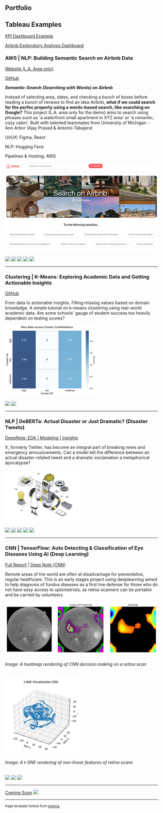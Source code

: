 ## Portfolio


## Tableau Examples

<a href="https://public.tableau.com/views/KPI_Example/Dashboard1?:language=en-US&publish=yes&:sid=&:display_count=n&:origin=viz_share_link">KPI Dashboard Example</a>


<a href="https://public.tableau.com/app/profile/sean.lee2984/viz/Airbnb_Q4_Dashboard/Dashboard1">Airbnb Exploratory Analysis Dashboard </a>



### AWS | NLP: Building Semantic Search on Airbnb Data

<a href="http://capstone-airbnb.s3-website.us-east-2.amazonaws.com">Website (L.A. Area only)</a>


<a href="https://github.com/tabajara98/airbnb_nlp">GitHub </a>


***Semantic-Search (Searching with Words) on Airbnb***

Instead of selecting area, dates, and checking a bunch of boxes before reading a bunch of reviews to find an idea Airbnb, **what if we could search for the perfec property using a words-based search, like searching on Google?**
This project (L.A. area only for the demo) aims to search using phrases such as 'a waterfront small apartment in XYZ area' or 'a romantic, cozy cabin'.
Built with talented teammates from University of Michigan - Ann Arbor (Ajay Prasad & Antonio Tabajara)


UI/UX: Figma, React


NLP: Hugging Face


Pipelines & Hosting: AWS

<img src="images/airbnb.png?raw=true"/>


[![](https://img.shields.io/badge/Python-black?logo=Python)](#) [![](https://img.shields.io/badge/Jupyter-black?logo=Jupyter)](#) [![](https://img.shields.io/badge/amazonaws-black?logo=amazonaws)](#) [![](https://img.shields.io/badge/HuggingFace_Transformers-black?logo=huggingface)](#) [![](https://img.shields.io/badge/react-black?logo=react)](#) 

---

### Clustering | K-Means: Exploring Academic Data and Getting Actionable Insights

<a href="https://github.com/seanlv11/progress/blob/8f8a086d1e8de06ea8e6fd4b1d89b353957eaff2/KMeans_Student_Analysis.ipynb">GitHub </a>


From data to actionable insights. Filling missing values based on domain knowledge. A simple tutorial on k-means clustering using real-world academic data. Are some schools' gauge of student success too heavily dependent on testing scores?


<img src="images/kMeans_heatmap.jpg?raw=true"/>


[![](https://img.shields.io/badge/Python-white?logo=Python)](#) [![](https://img.shields.io/badge/Jupyter-white?logo=Jupyter)](#) 

---


### NLP | DeBERTa: Actual Disaster or Just Dramatic? (Disaster Tweets)

<a href="https://deepnote.com/workspace/seanlv-e5b5ce69-9533-45e7-8bc1-c6a9fd860161/project/Disaster-Tweets-d54e63a1-6298-432b-a1e4-46213abe9ea2/notebook/nlp-disaster-tweets-with-huggingface-transformers-2-c6e5e4c700aa4a6fafd00e847e01000a">DeepNote: EDA | Modeling | Insights </a>


X, formerly Twitter, has become an integral part of breaking news and emergency announcements. Can a model tell the difference between an actual disaster-related tweet 
and a dramatic exclamation a metaphorical apocalypse?


<img src="images/deberta_small.jpg?raw=true"/>


[![](https://img.shields.io/badge/Python-white?logo=Python)](#) [![](https://img.shields.io/badge/Jupyter-white?logo=Jupyter)](#) [![](https://img.shields.io/badge/PyTorch-white?logo=pytorch)](#) [![](https://img.shields.io/badge/X(Twitter)-white?logo=X)](#) [![](https://img.shields.io/badge/HuggingFace_Transformers-white?logo=huggingface)](#)


---


### CNN | TensorFlow: Auto Detecting & Classification of Eye Diseases Using AI (Deep Learning)
<a href="https://docs.google.com/document/d/1ZOgKTWLeC8clTZS8VpGSHrENRl19v0Lo-XwTLisXA7o/edit?usp=sharing">Full Report</a> | <a href="https://deepnote.com/workspace/seanlv-e5b5ce69-9533-45e7-8bc1-c6a9fd860161/project/Disaster-Tweets-d54e63a1-6298-432b-a1e4-46213abe9ea2/notebook/6.%20SL%20%E2%80%93%20CNNs%20(Sean)-40fc728a91ec49b5afd22cafdfa05fbf">Deep Note (CNN)</a>



Remote areas of the world are often at disadvantage for preventative, regular healthcare. This is an early stages project using deeplearning aimed to help diagnosis of fundus
diseases as a first line defense for those who do not have easy access to optometrists, as retina scanners can be portable and be carried by volunteers.


<img src="images/heatmap.jpg"/>

###### Image: A heatmap rendering of CNN decision making on a retina scan


<img src="images/tsne_3d.jpg"/>

###### Image: A t-SNE rendering of non-linear features of retina scans

[![](https://img.shields.io/badge/Python-white?logo=Python)](#) [![](https://img.shields.io/badge/TensorFlow-white?logo=TensorFlow)](#) [![](https://img.shields.io/badge/PyTorch-white?logo=pytorch)](#)



---
[Coming Soon](http://example.com/)
<img src="images/dummy_thumbnail.jpg?raw=true"/>




---
<p style="font-size:11px">Page template forked from <a href="https://github.com/evanca/quick-portfolio">evanca</a></p>
<!-- Remove above link if you don't want to attibute -->
